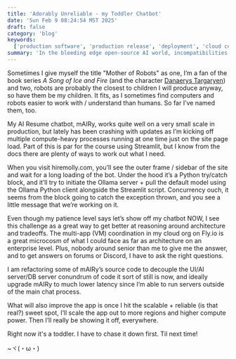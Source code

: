 ```yaml
---
title: 'Adorably Unreliable - my Toddler Chatbot'
date: 'Sun Feb 9 08:24:54 MST 2025'
draft: false
category: 'blog'
keywords:
  ['production software', 'production release', 'deployment', 'cloud computing', 'architecture']
summary: 'In the bleeding edge open-source AI world, incompatibilities and requirements to shift and learn about other aspects of the full system pop up a LOT. It helps to love learning/challenges (👍) and be patient when excited (👎). Here is my mAIRy chatbot facing some blockers.'
---
```


Sometimes I give myself the title "Mother of Robots" as one, I’m a fan of the book series _A Song of Ice and Fire_ (and the character [Danaerys Targaryen](https://drive.proton.me/urls/PDA93P99WM#mlunI4f5cj6Y)) and two, robots are probably the closest to children I will produce anyway, so have them be my children. It fits, as I sometimes find computers and robots easier to work with / understand than humans. So far I’ve named them, too.

My AI Resume chatbot, mAIRy, works quite well on a very small scale in production, but lately has been crashing with updates as I’m kicking off multiple compute-heavy processes running at one time just on the site page load. Part of this is par for the course using Streamlit, but I know from the docs there are plenty of ways to work out what I need.

When you visit hiremolly.com, you’ll see the outer frame / sidebar of the site and wait for a long loading of the bot. Under the hood it’s a Python try/catch block, and it’ll try to initiate the Ollama server + pull the default model using the Ollama Python client alongside the Streamlit script. Concurrency ouch, it seems from the block going to catch the exception thrown, and you see a little message that we’re working on it.

Even though my patience level says let’s show off my chatbot NOW, I see this challenge as a great way to get better at reasoning around architecture and tradeoffs. The multi-app (VM) coordination in my cloud org on Fly.io is a great microcosm of what I could face as far as architecture on an enterprise level. Plus, nobody around senior than me to give me the answer, and to get answers on forums or Discord, I have to ask the right questions.

I am refactoring some of mAIRy’s source code to decouple the UI/AI server/DB server conundrum of code it sort of still is now, and ideally upgrade mAIRy to much lower latency since I’m able to run servers outside of the main chat process.

What will also improve the app is once I hit the scalable + reliable (is that real?) sweet spot, I’ll scale the app out to more regions and higher compute power. Then I’ll really be showing it off, everywhere.

Right now it's a toddler. I have to chase it down first. Til next time!

~ヾ(・ω・)

